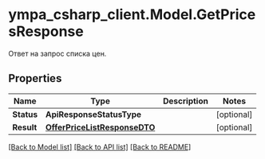 # ympa_csharp_client.Model.GetPricesResponse
Ответ на запрос списка цен.

## Properties

Name | Type | Description | Notes
------------ | ------------- | ------------- | -------------
**Status** | **ApiResponseStatusType** |  | [optional] 
**Result** | [**OfferPriceListResponseDTO**](OfferPriceListResponseDTO.md) |  | [optional] 

[[Back to Model list]](../README.md#documentation-for-models) [[Back to API list]](../README.md#documentation-for-api-endpoints) [[Back to README]](../README.md)

